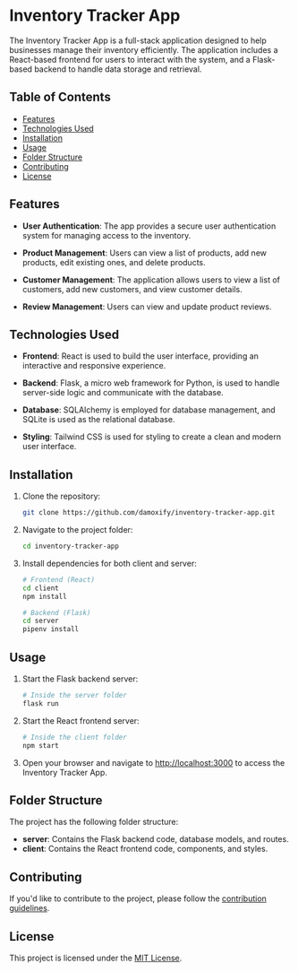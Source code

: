 # Inventory Tracker App

The Inventory Tracker App is a full-stack application designed to help businesses manage their inventory efficiently. The application includes a React-based frontend for users to interact with the system, and a Flask-based backend to handle data storage and retrieval.

## Table of Contents

- [Features](#features)
- [Technologies Used](#technologies-used)
- [Installation](#installation)
- [Usage](#usage)
- [Folder Structure](#folder-structure)
- [Contributing](#contributing)
- [License](#license)

## Features

- **User Authentication**: The app provides a secure user authentication system for managing access to the inventory.

- **Product Management**: Users can view a list of products, add new products, edit existing ones, and delete products.

- **Customer Management**: The application allows users to view a list of customers, add new customers, and view customer details.

- **Review Management**: Users can view and update product reviews.

## Technologies Used

- **Frontend**: React is used to build the user interface, providing an interactive and responsive experience.

- **Backend**: Flask, a micro web framework for Python, is used to handle server-side logic and communicate with the database.

- **Database**: SQLAlchemy is employed for database management, and SQLite is used as the relational database.

- **Styling**: Tailwind CSS is used for styling to create a clean and modern user interface.

## Installation

1. Clone the repository:

   ```bash
   git clone https://github.com/damoxify/inventory-tracker-app.git
   ```

2. Navigate to the project folder:

   ```bash
   cd inventory-tracker-app
   ```

3. Install dependencies for both client and server:

   ```bash
   # Frontend (React)
   cd client
   npm install

   # Backend (Flask)
   cd server
   pipenv install 
   ```

## Usage

1. Start the Flask backend server:

   ```bash
   # Inside the server folder
   flask run
   ```

2. Start the React frontend server:

   ```bash
   # Inside the client folder
   npm start
   ```

3. Open your browser and navigate to [http://localhost:3000](http://localhost:3000) to access the Inventory Tracker App.

## Folder Structure

The project has the following folder structure:

- **server**: Contains the Flask backend code, database models, and routes.
- **client**: Contains the React frontend code, components, and styles.

## Contributing

If you'd like to contribute to the project, please follow the [contribution guidelines](CONTRIBUTING.md).

## License

This project is licensed under the [MIT License](LICENSE).